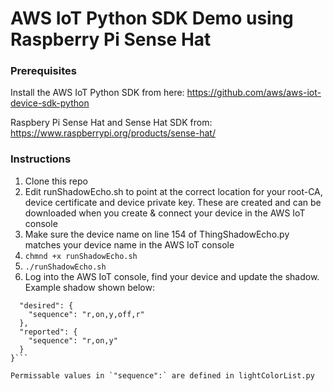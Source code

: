 # AWS IoT Python SDK Demo using Raspberry Pi Sense Hat

### Prerequisites

Install the AWS IoT Python SDK from here: https://github.com/aws/aws-iot-device-sdk-python

Raspbery Pi Sense Hat and Sense Hat SDK from: https://www.raspberrypi.org/products/sense-hat/


### Instructions

1. Clone this repo
2. Edit runShadowEcho.sh to point at the correct location for your root-CA, device certificate and device private key. These are created and can be downloaded when you create & connect your device in the AWS IoT console 
3. Make sure the device name on line 154 of ThingShadowEcho.py matches your device name in the AWS IoT console 
4. `chmnd +x runShadowEcho.sh`
5. `./runShadowEcho.sh`
6. Log into the AWS IoT console, find your device and update the shadow. Example shadow shown below:

```{
  "desired": {
    "sequence": "r,on,y,off,r"
  },
  "reported": {
    "sequence": "r,on,y"
  }
}```

Permissable values in `"sequence":` are defined in lightColorList.py 
